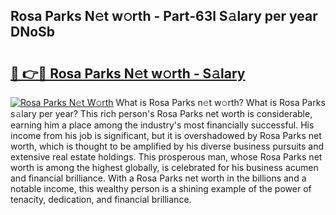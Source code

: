 ## Rosa Parks N𝚎t w𝚘rth - Part-63l S𝚊lary per year DNoSb

# <h2><a href="http://gc0u3n.nevu.top/?p=Rosa+Parks">🔗 👉🔴 Rosa Parks N𝚎t w𝚘rth - S𝚊lary</a></h2>

[![Rosa Parks N𝚎t W𝚘rth](https://i.imgur.com/Oavwk0R.jpeg)](http://gc0u3n.nevu.top/?p=Rosa+Parks)
What is Rosa Parks n𝚎t w𝚘rth? What is Rosa Parks s𝚊lary per year?
This rich person's Rosa Parks net worth is considerable, earning him a place among the industry's most financially successful. His income from his job is significant, but it is overshadowed by Rosa Parks net worth, which is thought to be amplified by his diverse business pursuits and extensive real estate holdings. This prosperous man, whose Rosa Parks net worth is among the highest globally, is celebrated for his business acumen and financial brilliance. With a Rosa Parks net worth in the billions and a notable income, this wealthy person is a shining example of the power of tenacity, dedication, and financial brilliance.
